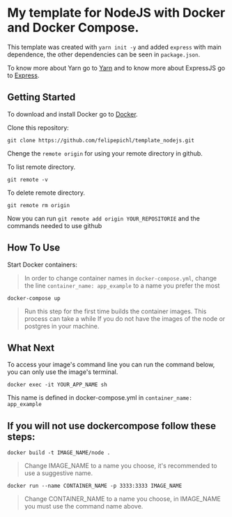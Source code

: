 # My template for NodeJS with Docker and Docker Compose.

This template was created with `yarn init -y` and added `express` with main dependence, the other dependencies can be seen in `package.json`.

To know more about Yarn go to [Yarn](https://yarnpkg.com/lang/en/)
and to know more about ExpressJS go to [Express](https://expressjs.com/).

## Getting Started

To download and install Docker go to [Docker](https://www.docker.com).

Clone this repository:

```
git clone https://github.com/felipepichl/template_nodejs.git
```

Chenge the `remote origin` for using your remote directory in github.

To list remote directory.

```
git remote -v
```

To delete remote directory.

```
git remote rm origin
```

Now you can run `git remote add origin YOUR_REPOSITORIE` and the commands needed to use github

## How To Use

Start Docker containers:

> In order to change container names in `docker-compose.yml`,
> change the line `container_name: app_example` to a name you prefer the most

```
docker-compose up
```

> Run this step for the first time builds the container images.
> This process can take a while If you do not have the images of the node or postgres in your machine.

## What Next

To access your image's command line you can run the command below, you can only use the image's terminal.

```
docker exec -it YOUR_APP_NAME sh
```

This name is defined in docker-compose.yml in `container_name: app_example`

## If you will not use dockercompose follow these steps:

```
docker build -t IMAGE_NAME/node .
```

> Change IMAGE_NAME to a name you choose, it's recommended to use a suggestive name.

```
docker run --name CONTAINER_NAME -p 3333:3333 IMAGE_NAME
```

> Change CONTAINER_NAME to a name you choose, in IMAGE_NAME you must use the command name above.

